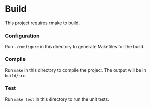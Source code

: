 # Build #

This project requires cmake to build.


### Configuration ###

Run `./configure` in this directory to generate Makefiles for the build.


### Compile ###

Run `make` in this directory to compile the project. The output will be
in `build/src`.


### Test ###

Run `make test` in this directory to run the unit tests.

